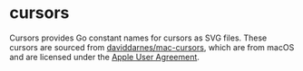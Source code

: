 # cursors

Cursors provides Go constant names for cursors as SVG files. These cursors are sourced from [daviddarnes/mac-cursors](https://github.com/daviddarnes/mac-cursors), which are from macOS and are licensed under the [Apple User Agreement](https://images.apple.com/legal/sla/docs/OSX1011.pdf).

